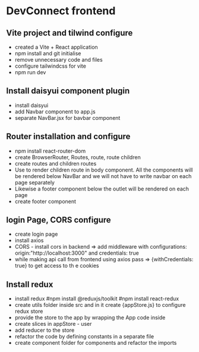 # DevConnect frontend

## Vite project and tilwind configure

- created a Vite + React application
- npm install and git initialise
- remove unnecessary code and files
- configure tailwindcss for vite
- npm run dev

## Install daisyui component plugin

- install daisyui
- add Navbar component to app.js
- separate NavBar.jsx for bavbar component

## Router installation and configure

- npm install react-router-dom
- create BrowserRouter, Routes, route, route children
- create routes and children routes
- Use <Outlet/> to render children route in body component. All the components will be rendered below NavBar and we will not have to write navbar on each page separately
- Likewise a footer component below the outlet will be rendered on each page
- create footer component

## login Page, CORS configure

- create login page
- install axios
- CORS - install cors in backend => add middleware with configurations: origin:"http://localhost:3000" and credentials: true
- while making api call from frontend using axios pass => {withCredentials: true} to get access to th e cookies

## Install redux

- install redux
  #npm install @reduxjs/toolkit
  #npm install react-redux
- create utils folder inside src and in it create {appStore.js} to configure redux store
- provide the store to the app by wrapping the App code inside <Provider store={appStore}>
- create slices in appStore - user
- add reducer to the store
- refactor the code by defining constants in a separate file
- create component folder for components and refactor the imports
